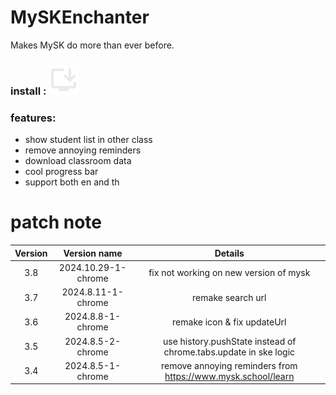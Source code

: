 # MySKEnchanter
Makes MySK do more than ever before.  
### install :  <a href="https://chromewebstore.google.com/detail/myskenchanter/cblocekkcfgogiepbopohmbbejninodm?authuser=0&hl=th"><img src="https://raw.githubusercontent.com/keegang6705/keegang6705/main/icon_install_desktop_24_dark.svg"></img></a>  
### features:  
-  show student list in other class  
-  remove annoying reminders  
-  download classroom data  
-  cool progress bar  
-  support both en and th  
# patch note
| Version | Version name | Details |
| :---: | :---: | :---: |
|3.8|2024.10.29-1-chrome| fix not working on new version of mysk |
|3.7|2024.8.11-1-chrome| remake search url |
|3.6|2024.8.8-1-chrome| remake icon & fix updateUrl |
|3.5|2024.8.5-2-chrome| use history.pushState instead of chrome.tabs.update in ske logic |
|3.4|2024.8.5-1-chrome| remove annoying reminders from https://www.mysk.school/learn |

